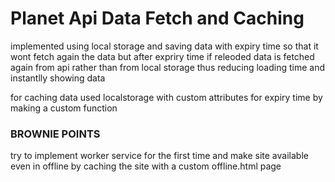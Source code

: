 # Planet Api Data Fetch and Caching

implemented using local storage and saving data with expiry time so that it wont fetch again the data but after expriry time if releoded data is fetched again from api rather than from local storage thus reducing loading time and instantlly showing data

for caching data used localstorage with custom attributes for expiry time by making a custom function

### BROWNIE POINTS 

try to implement worker service for the first time and make site available even in offline by caching the site with a custom offline.html page 
